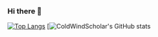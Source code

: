 ### Hi there 👋
[![Top Langs](https://github-readme-stats.vercel.app/api/top-langs/?username=ColdWindScholar)](https://github.com/ColdWindScholar/github-readme-stats)
[![ColdWindScholar's GitHub stats](https://github-readme-stats.vercel.app/api?username=ColdWindScholar&show_icons=true&theme=tokyonight)
<!--
**ColdWindScholar/ColdWindScholar** is a ✨ _special_ ✨ repository because its `README.md` (this file) appears on your GitHub profile.

Here are some ideas to get you started:

- 🔭 I’m currently working on ...
- 🌱 I’m currently learning ...
- 👯 I’m looking to collaborate on ...
- 🤔 I’m looking for help with ...
- 💬 Ask me about ...
- 📫 How to reach me: ...
- 😄 Pronouns: ...
- ⚡ Fun fact: ...
-->
